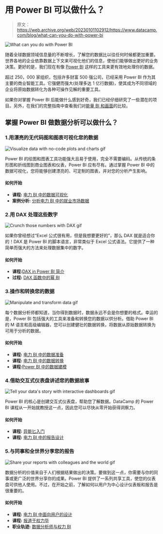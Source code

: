 # 用 Power BI 可以做什么？

> 原文：<https://web.archive.org/web/20230101102912/https://www.datacamp.com/blog/what-can-you-do-with-power-bi>

![What can you do with Power BI](img/a1bb65f4b11a9083365381be360bcf5e.png)

随着全球数据领域信息量的不断增长，了解您的数据比以往任何时候都更加重要。世界各地的企业依靠数据上下文来可视化他们的信息，使他们能够做出更好的业务决策。更好的是，我们现在有像 [Power BI](https://web.archive.org/web/20221212140010/https://www.datacamp.com/learn/power-bi) 这样的工具来更有效地处理你的数据。

超过 250，000 家组织，包括许多财富 500 强公司，已经采用 Power BI 作为其主要的商业智能工具。它强健而强大(处理多达 1 亿行数据)，使其成为不同领域的企业将原始数据转化为各种可操作见解的重要工具。

如果你对掌握 Power BI 后能做什么感到好奇，我们已经仔细研究了一些潜在的项目。另外，在我们的完整指南中查看我们对[能量 BI 和画面](https://web.archive.org/web/20221212140010/https://www.datacamp.com/blog/what-can-you-do-with-power-bi)的比较。

## 掌握 Power BI 做数据分析可以做什么？

### 1.用漂亮的无代码图和图表可视化您的数据

![Visualize data with no-code plots and charts gif](img/391c67f50c6639a83ce8623b67ee08e9.png)

Power BI 的绘图和图表工具功能强大且易于使用，完全不需要编码。从传统的条形图和折线图到商业图表和仪表，Power BI 应有尽有。通过掌握 Power BI 中的数据可视化，您将能够创建漂亮的、可定制的图表，并对您的分析产生影响。

#### 如何开始

*   **课程:** [电力 BI 中的数据可视化](https://web.archive.org/web/20221212140010/https://www.datacamp.com/courses/data-visualization-in-power-bi)
*   **案例分析:** [分析电力 BI 中的就业市场数据](https://web.archive.org/web/20221212140010/https://www.datacamp.com/courses/case-study-analyzing-job-market-data-in-power-bi)

### 2.用 DAX 处理这些数字

![Crunch those numbers with DAX gif](img/ff7f45e9e4b0c1ae724642bb8202f9b8.png)

如果你曾经想过“Excel 公式很有用，但是我想要更好的”，那么 DAX 就是适合你的！DAX 是 Power BI 的脚本语言，非常类似于 Excel 公式语法。它提供了一种简单而强大的方法来处理数据集中的数字。

#### 如何开始

*   **课程:**[DAX in Power BI 简介](https://web.archive.org/web/20221212140010/https://www.datacamp.com/courses/introduction-to-dax-in-power-bi)
*   **过程:** [DAX 函数中的幂 BI](https://web.archive.org/web/20221212140010/https://www.datacamp.com/courses/dax-functions-in-power-bi)

### 3.操作和转换您的数据

![Manipulate and transform data gif](img/f6213dfae30467192e1c3647bf604b6a.png)

每个数据分析师都知道，当你得到数据时，数据永远不会是你想要的格式。幸运的是，Power BI 包括强大的工具来准备和转换您的数据以供分析。借助 Power BI 的 M 语言和高级编辑器，您可以创建健壮的数据转换，将数据从原始数据转换为可用于分析的数据。

#### 如何开始

*   **课程:** [电力 BI 中的数据准备](https://web.archive.org/web/20221212140010/https://www.datacamp.com/courses/data-preparation-in-power-bi)
*   **课程:** [电力 BI 中的数据转换](https://web.archive.org/web/20221212140010/https://www.datacamp.com/courses/data-transformation-in-power-bi)
*   **课程:**[Power BI 中的数据建模](https://web.archive.org/web/20221212140010/https://www.datacamp.com/courses/data-modeling-in-power-bi)

### 4.借助交互式仪表盘讲述您的数据故事

![Tell your data's story with interactive dashboards gif](img/6714ef5a524d32f26342b2254d3062c5.png)

Power BI 的核心是创建交互式仪表盘，帮助您了解数据。DataCamp 的 Power BI 课程从一开始就教授这一点，因此您可以尽快从零开始获得洞察力。

#### 如何开始

*   **课程:** [异能匕入门](https://web.archive.org/web/20221212140010/https://www.datacamp.com/courses/introduction-to-power-bi)
*   **课程:** [电力 BI 中的报告设计](https://web.archive.org/web/20221212140010/https://www.datacamp.com/courses/report-design-in-power-bi)

### 5.与同事和全世界分享您的报告

![Share your reports with colleagues and the world gif](img/24eff113c32faeea45f0e290d04c6322.png)

数据分析的价值来自于人们根据结果做出的决策。要做到这一点，你需要与你的同事或更广泛的世界分享你的成果。Power BI 提供了一系列共享工具，使您的仪表盘可供他人使用。不过，在开始之前，了解如何以用户为中心设计仪表板和报告是很重要的。

#### 如何开始

*   **课程:** [电力 BI 中面向用户的设计](https://web.archive.org/web/20221212140010/https://www.datacamp.com/courses/user-oriented-design-in-power-bi)
*   **课程:** [报道于权力毕](https://web.archive.org/web/20221212140010/https://www.datacamp.com/courses/reports-in-power-bi)
*   **职业轨迹:** [数据分析师与权力 BI](https://web.archive.org/web/20221212140010/https://www.datacamp.com/tracks/data-analyst-in-power-bi)